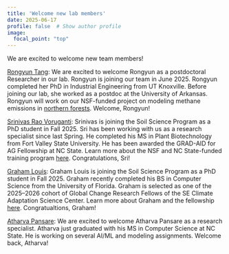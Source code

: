 ```yaml
---
title: 'Welcome new lab members'
date: 2025-06-17
profile: false  # Show author profile
image:
  focal_point: "top"
---
```


We are excited to welcome new team members! 

[Rongyun Tang](https://www.debjanisihi.com/author/rongyuan-tang/): We are excited to welcome Rongyun as a postdoctoral Researcher in our lab. Rongyun is joining our team in June 2025. Rongyun completed her PhD in Industrial Engineering from UT Knoxville. Before joining our lab, she worked as a postdoc at the University of Arkansas. Rongyun will work on our NSF-funded project on modeling methane emissions in [northern forests](https://www.woodwellclimate.org/project/methane-cycling-in-northern-forests/). Welcome, Rongyun! 

[Srinivas Rao Voruganti](https://www.debjanisihi.com/author/srinivas-rao-voruganti/): Srinivas is joining the Soil Science Program as a PhD student in Fall 2025. Sri has been working with us as a research specialist since last Spring. He completed his MS in Plant Biotechnology from Fort Valley State University. He has been awarded the GRAD-AID for AG Fellowship at NC State. Learn more about the NSF and NC State-funded training program [here](https://units.cals.ncsu.edu/grad-aid-for-ag-nrt/). Congratulations, Sri!  

[Graham Louis](https://www.debjanisihi.com/author/graham-louis/): Graham Louis is joining the Soil Science Program as a PhD student in Fall 2025. Graham recently completed his BS in Computer Science from the University of Florida. Graham is selected as one of the 2025–2026 cohort of Global Change Research Fellows of the SE Climate Adaptation Science Center. Learn more about Graham and the fellowship [here](https://secasc.ncsu.edu/people/graham-louis/). Congratualtions, Graham!

[Atharva Pansare](https://www.debjanisihi.com/author/atharva-pansare/): We are excited to welcome Atharva Pansare as a research specialist. Atharva just graduated with his MS in Computer Science at NC State. He is working on several AI/ML and modeling assignments. Welcome back, Atharva!



